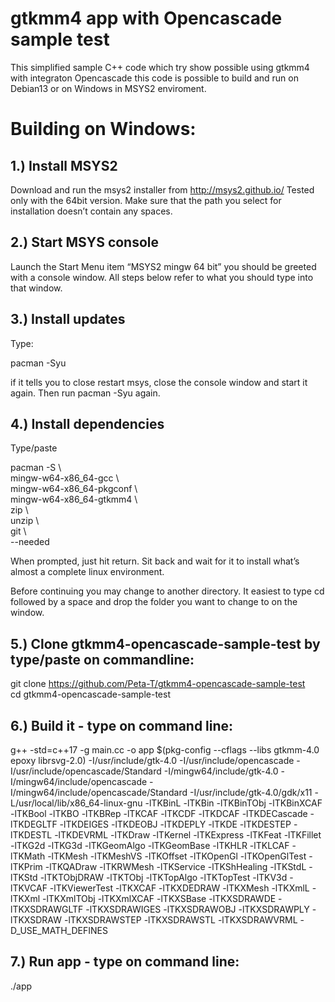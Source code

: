 # gtkmm4 app with Opencascade sample test
This simplified sample C++ code which try show possible using gtkmm4  with integraton Opencascade this code is possible to build and run on Debian13 or on Windows in MSYS2 enviroment.

Building on Windows:
====================

1.) Install MSYS2
-----------------
Download and run the msys2 installer from http://msys2.github.io/ Tested only with the 64bit version. Make sure that the path you select for installation doesn’t contain any spaces.

2.) Start MSYS console
----------------------
Launch the Start Menu item “MSYS2 mingw 64 bit” you should be greeted with a console window. All steps below refer to what you should type into that window.

3.) Install updates
-------------------
Type:

   pacman -Syu

if it tells you to close restart msys, close the console window and start it again. Then run pacman -Syu again.

4.) Install dependencies
------------------------
Type/paste

   pacman -S \\ \
   mingw-w64-x86_64-gcc \\ \
   mingw-w64-x86_64-pkgconf \\ \
   mingw-w64-x86_64-gtkmm4 \\ \
   zip \\ \
   unzip \\ \
   git \\ \
   --needed

When prompted, just hit return. Sit back and wait for it to install what’s almost a complete linux environment.

Before continuing you may change to another directory. It easiest to type cd followed by a space and drop the folder you want to change to on the window.

5.) Clone gtkmm4-opencascade-sample-test by type/paste on commandline:
---------------------------------------------------------------------

   git clone https://github.com/Peta-T/gtkmm4-opencascade-sample-test \
   cd gtkmm4-opencascade-sample-test

6.) Build it - type on command line:
------------------------------------

   g++ -std=c++17 -g main.cc -o app $(pkg-config --cflags --libs gtkmm-4.0 epoxy librsvg-2.0) -I/usr/include/gtk-4.0 -I/usr/include/opencascade -I/usr/include/opencascade/Standard -I/mingw64/include/gtk-4.0 -I/mingw64/include/opencascade -I/mingw64/include/opencascade/Standard -I/usr/include/gtk-4.0/gdk/x11 -L/usr/local/lib/x86_64-linux-gnu -lTKBinL -lTKBin -lTKBinTObj -lTKBinXCAF -lTKBool -lTKBO -lTKBRep -lTKCAF -lTKCDF -lTKDCAF -lTKDECascade -lTKDEGLTF -lTKDEIGES -lTKDEOBJ -lTKDEPLY -lTKDE -lTKDESTEP -lTKDESTL -lTKDEVRML -lTKDraw -lTKernel -lTKExpress -lTKFeat -lTKFillet -lTKG2d -lTKG3d -lTKGeomAlgo -lTKGeomBase -lTKHLR -lTKLCAF -lTKMath -lTKMesh -lTKMeshVS -lTKOffset -lTKOpenGl -lTKOpenGlTest -lTKPrim -lTKQADraw -lTKRWMesh -lTKService -lTKShHealing -lTKStdL -lTKStd -lTKTObjDRAW -lTKTObj -lTKTopAlgo -lTKTopTest -lTKV3d -lTKVCAF -lTKViewerTest -lTKXCAF -lTKXDEDRAW -lTKXMesh -lTKXmlL -lTKXml -lTKXmlTObj -lTKXmlXCAF -lTKXSBase -lTKXSDRAWDE -lTKXSDRAWGLTF -lTKXSDRAWIGES -lTKXSDRAWOBJ -lTKXSDRAWPLY -lTKXSDRAW -lTKXSDRAWSTEP -lTKXSDRAWSTL -lTKXSDRAWVRML  -D_USE_MATH_DEFINES

7.) Run app - type on command line:
-----------------------------------

   ./app


